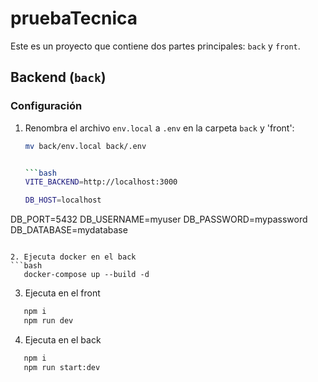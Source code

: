 # pruebaTecnica

Este es un proyecto que contiene dos partes principales: `back` y `front`.

## Backend (`back`)

### Configuración

1. Renombra el archivo `env.local` a `.env` en la carpeta `back` y 'front':

   ```sh
   mv back/env.local back/.env
   

   ```bash
   VITE_BACKEND=http://localhost:3000
   ```

      ```bash
     DB_HOST=localhost
DB_PORT=5432
DB_USERNAME=myuser
DB_PASSWORD=mypassword
DB_DATABASE=mydatabase 
```

2. Ejecuta docker en el back 
```bash
   docker-compose up --build -d 
```
3. Ejecuta en el front 
```bash
   npm i 
   npm run dev
```
4. Ejecuta en el back 
```bash
   npm i 
   npm run start:dev
```


